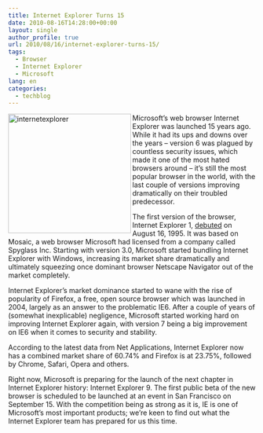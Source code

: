 ```yaml
---
title: Internet Explorer Turns 15
date: 2010-08-16T14:28:00+00:00
layout: single
author_profile: true
url: 2010/08/16/internet-explorer-turns-15/
tags:
  - Browser
  - Internet Explorer
  - Microsoft
lang: en
categories: 
  - techblog
---
```

[<img title="internetexplorer" border="0" alt="internetexplorer" align="left" src="http://lh4.ggpht.com/_vaUVXcmC3OI/TGlEG-0f7rI/AAAAAAAACYk/CTeXntvuQus/internetexplorer_thumb%5B2%5D.jpg?imgmax=800" width="250" height="243" />](http://lh3.ggpht.com/_vaUVXcmC3OI/TGlD_P4RlgI/AAAAAAAACYg/3bwL-LIvIrM/internetexplorer%5B4%5D.jpg?imgmax=800) 

Microsoft’s web browser Internet Explorer was launched 15 years ago. While it had its ups and downs over the years – version 6 was plagued by countless security issues, which made it one of the most hated browsers around – it’s still the most popular browser in the world, with the last couple of versions improving dramatically on their troubled predecessor. 

The first version of the browser, Internet Explorer 1, [debuted](https://secure.wikimedia.org/wikipedia/en/wiki/Internet_Explorer_1) on August 16, 1995. It was based on Mosaic, a web browser Microsoft had licensed from a company called Spyglass Inc. Starting with version 3.0, Microsoft started bundling Internet Explorer with Windows, increasing its market share dramatically and ultimately squeezing once dominant browser Netscape Navigator out of the market completely. 

Internet Explorer’s market dominance started to wane with the rise of popularity of Firefox, a free, open source browser which was launched in 2004, largely as an answer to the problematic IE6. After a couple of years of (somewhat inexplicable) negligence, Microsoft started working hard on improving Internet Explorer again, with version 7 being a big improvement on IE6 when it comes to security and stability. 

According to the latest data from Net Applications, Internet Explorer now has a combined market share of 60.74% and Firefox is at 23.75%, followed by Chrome, Safari, Opera and others. 

Right now, Microsoft is preparing for the launch of the next chapter in Internet Explorer history: Internet Explorer 9. The first public beta of the new browser is scheduled to be launched at an event in San Francisco on September 15. With the competition being as strong as it is, IE is one of Microsoft’s most important products; we’re keen to find out what the Internet Explorer team has prepared for us this time.